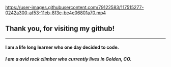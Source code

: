 https://user-images.githubusercontent.com/79122583/117515277-0242a300-af53-11eb-8f3e-be4e06801a70.mp4


## Thank you, for visiting my github!
---
#### I am a life long learner who one day decided to code.
##### I am a avid rock climber who currently lives in Golden, CO.

